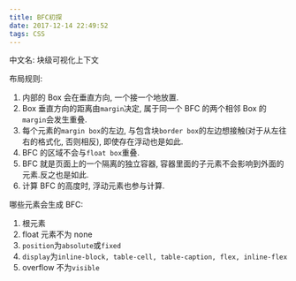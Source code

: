 ```yaml
---
title: BFC初探
date: 2017-12-14 22:49:52
tags: CSS
---
```


中文名: 块级可视化上下文

布局规则:

1. 内部的 Box 会在垂直方向, 一个接一个地放置.
1. Box 垂直方向的距离由`margin`决定, 属于同一个 BFC 的两个相邻 Box 的`margin`会发生重叠.
1. 每个元素的`margin box`的左边, 与包含块`border box`的左边想接触(对于从左往右的格式化, 否则相反), 即使存在浮动也是如此.
1. BFC 的区域不会与`float box`重叠.
1. BFC 就是页面上的一个隔离的独立容器, 容器里面的子元素不会影响到外面的元素.反之也是如此.
1. 计算 BFC 的高度时, 浮动元素也参与计算.

哪些元素会生成 BFC:

1. 根元素
1. float 元素不为 none
1. `position`为`absolute`或`fixed`
1. `display`为`inline-block, table-cell, table-caption, flex, inline-flex`
1. overflow 不为`visible`
